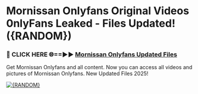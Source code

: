 # Mornissan Onlyfans Original Videos 0nlyFans Leaked - Files Updated! ({RANDOM})

<h3>🔴 CLICK HERE 🌐==►► <a href="https://betterlinks.top/A2PfLJ" rel="nofollow">Mornissan Onlyfans Updated Files</a></h3>

Get Mornissan Onlyfans and all content. Now you can access all videos and pictures of Mornissan Onlyfans. New Updated Files 2025!

[![{RANDOM}](https://i.imgur.com/ppqm5kG.gif)](https://betterlinks.top/A2PfLJ)